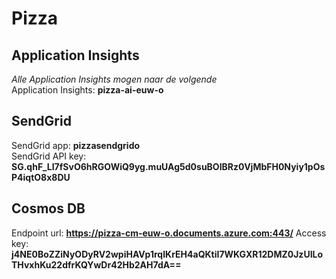 # Pizza

## Application Insights
*Alle Application Insights mogen naar de volgende*  
Application Insights: **pizza-ai-euw-o**

## SendGrid
SendGrid app: **pizzasendgrido**  
SendGrid API key: **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**

## Cosmos DB
Endpoint url: **https://pizza-cm-euw-o.documents.azure.com:443/**
Access key: **j4NE0BoZZiNyODyRV2wpiHAVp1rqIKrEH4aQKtiI7WKGXR12DMZ0JzUILoTHvxhKu22dfrKQYwDr42Hb2AH7dA==**
